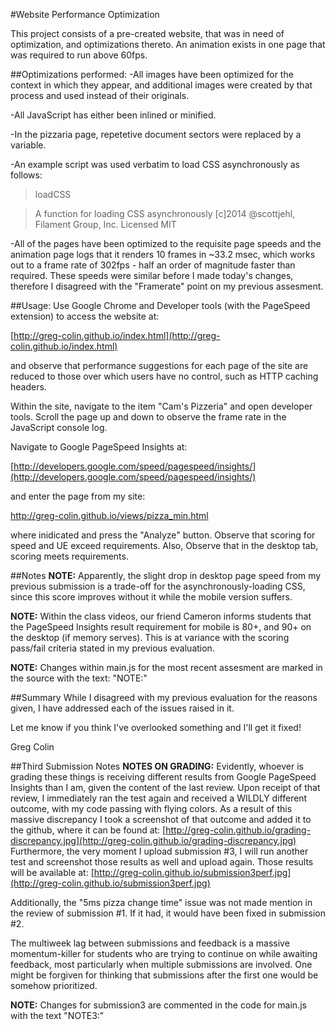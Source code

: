 #Website Performance Optimization

This project consists of a pre-created website, that was in need of optimization,
and optimizations thereto. An animation exists in one page that was required
to run above 60fps.

##Optimizations performed:
-All images have been optimized for the context in which they appear, and additional
images were created by that process and used instead of their originals.

-All JavaScript has either been inlined or minified.

-In the pizzaria page, repetetive document sectors were replaced by a variable.

-An example script was used verbatim to load CSS asynchronously as follows:

> loadCSS

> A function for loading CSS asynchronously
> [c]2014 @scottjehl, Filament Group, Inc.
> Licensed MIT

-All of the pages have been optimized to the requisite page speeds and the 
animation page logs that it renders 10 frames in ~33.2 msec, which works
out to a frame rate of 302fps - half an order of magnitude faster than
required. These speeds were similar before I made today's changes, therefore
I disagreed with the "Framerate" point on my previous assesment.

##Usage:
Use Google Chrome and Developer tools (with the PageSpeed extension) to
access the website at:

[http://greg-colin.github.io/index.html](http://greg-colin.github.io/index.html)

and observe that performance suggestions for each page of the site are
reduced to those over which users have no control, such as HTTP caching
headers.

Within the site, navigate to the item "Cam's Pizzeria" and open developer
tools. Scroll the page up and down to observe the frame rate in the
JavaScript console log.

Navigate to Google PageSpeed Insights at:

[http://developers.google.com/speed/pagespeed/insights/](http://developers.google.com/speed/pagespeed/insights/)

and enter the page from my site:

http://greg-colin.github.io/views/pizza_min.html

where inidicated and press the "Analyze" button. Observe that scoring
for speed and UE exceed requirements. Also, Observe that in the desktop
tab, scoring meets requirements.

##Notes
**NOTE:** Apparently, the slight drop in desktop page speed from my previous submission
is a trade-off for the asynchronously-loading CSS, since this score improves
without it while the mobile version suffers.

**NOTE:**
Within the class videos, our friend Cameron informs students that the
PageSpeed Insights result requirement for mobile is 80+, and 90+ on
the desktop (if memory serves). This is at variance with the scoring
pass/fail criteria stated in my previous evaluation.

**NOTE:**
Changes within main.js for the most recent assesment are marked in the
source with the text: "NOTE:"

##Summary
While I disagreed with my previous evaluation for the reasons given, I have
addressed each of the issues raised in it.

Let me know if you think I've overlooked something and I'll get it fixed!

Greg Colin

##Third Submission Notes
**NOTES ON GRADING:** Evidently, whoever is grading these things is receiving different
results from Google PageSpeed Insights than I am, given the content of the
last review. Upon receipt of that review, I immediately ran the test again and
received a WILDLY different outcome, with my code passing with flying colors.
As a result of this massive discrepancy I took a screenshot of that outcome
and added it to the github, where it can be found at:
[http://greg-colin.github.io/grading-discrepancy.jpg](http://greg-colin.github.io/grading-discrepancy.jpg)
Furthermore, the very moment I upload submission #3, I will run another test
and screenshot those results as well and upload again. Those results will be
available at:
[http://greg-colin.github.io/submission3perf.jpg](http://greg-colin.github.io/submission3perf.jpg)

Additionally, the "5ms pizza change time" issue was not made mention in the
review of submission #1. If it had, it would have been fixed in submission
#2.

The multiweek lag between submissions and feedback is a massive momentum-killer
for students who are trying to continue on while awaiting feedback, most particularly
when multiple submissions are involved. One might be forgiven for thinking that
submissions after the first one would be somehow prioritized.

**NOTE:**
Changes for submission3 are commented in the code for main.js with the text
"NOTE3:"